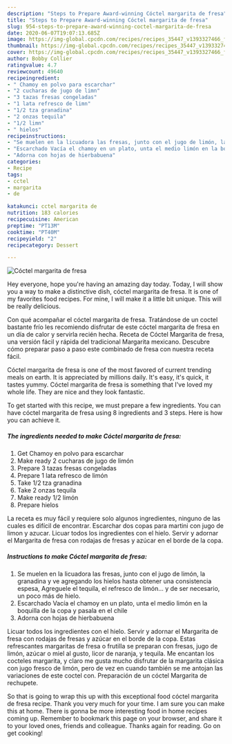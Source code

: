 ```yaml
---
description: "Steps to Prepare Award-winning Cóctel margarita de fresa"
title: "Steps to Prepare Award-winning Cóctel margarita de fresa"
slug: 954-steps-to-prepare-award-winning-coctel-margarita-de-fresa
date: 2020-06-07T19:07:13.685Z
image: https://img-global.cpcdn.com/recipes/recipes_35447_v1393327466_foto_foto_00048507/751x532cq70/coctel-margarita-de-fresa-foto-principal.jpg
thumbnail: https://img-global.cpcdn.com/recipes/recipes_35447_v1393327466_foto_foto_00048507/751x532cq70/coctel-margarita-de-fresa-foto-principal.jpg
cover: https://img-global.cpcdn.com/recipes/recipes_35447_v1393327466_foto_foto_00048507/751x532cq70/coctel-margarita-de-fresa-foto-principal.jpg
author: Bobby Collier
ratingvalue: 4.7
reviewcount: 49640
recipeingredient:
- " Chamoy en polvo para escarchar"
- "2 cucharas de jugo de limn"
- "3 tazas fresas congeladas"
- "1 lata refresco de limn"
- "1/2 tza granadina"
- "2 onzas tequila"
- "1/2 limn"
- " hielos"
recipeinstructions:
- "Se muelen en la licuadora las fresas, junto con el jugo de limón, la granadina y ve agregando los hielos hasta obtener una consistencia espesa, Agreguele el tequila, el refresco de limón... y de ser necesario, un poco más de hielo."
- "Escarchado Vacía el chamoy en un plato, unta el medio limón en la boquilla de la copa y pasala en el chile"
- "Adorna con hojas de hierbabuena"
categories:
- Recipe
tags:
- cctel
- margarita
- de

katakunci: cctel margarita de 
nutrition: 183 calories
recipecuisine: American
preptime: "PT13M"
cooktime: "PT40M"
recipeyield: "2"
recipecategory: Dessert

---
```



![Cóctel margarita de fresa](https://img-global.cpcdn.com/recipes/recipes_35447_v1393327466_foto_foto_00048507/751x532cq70/coctel-margarita-de-fresa-foto-principal.jpg)

Hey everyone, hope you're having an amazing day today. Today, I will show you a way to make a distinctive dish, cóctel margarita de fresa. It is one of my favorites food recipes. For mine, I will make it a little bit unique. This will be really delicious.

Con qué acompañar el cóctel margarita de fresa. Tratándose de un coctel bastante frío les recomiendo disfrutar de este cóctel margarita de fresa en un día de calor y servirla recién hecha. Receta de Cóctel Margarita de fresa, una versión fácil y rápida del tradicional Margarita mexicano. Descubre cómo preparar paso a paso este combinado de fresa con nuestra receta fácil.

Cóctel margarita de fresa is one of the most favored of current trending meals on earth. It is appreciated by millions daily. It's easy, it's quick, it tastes yummy. Cóctel margarita de fresa is something that I've loved my whole life. They are nice and they look fantastic.


To get started with this recipe, we must prepare a few ingredients. You can have cóctel margarita de fresa using 8 ingredients and 3 steps. Here is how you can achieve it.

<!--inarticleads1-->

##### The ingredients needed to make Cóctel margarita de fresa:

1. Get  Chamoy en polvo para escarchar
1. Make ready 2 cucharas de jugo de limón
1. Prepare 3 tazas fresas congeladas
1. Prepare 1 lata refresco de limón
1. Take 1/2 tza granadina
1. Take 2 onzas tequila
1. Make ready 1/2 limón
1. Prepare  hielos


La receta es muy fácil y requiere solo algunos ingredientes, ninguno de las cuales es difícil de encontrar. Escarchar dos copas para martini con jugo de limon y azucar. Licuar todos los ingredientes con el hielo. Servir y adornar el Margarita de fresa con rodajas de fresas y azúcar en el borde de la copa. 

<!--inarticleads2-->

##### Instructions to make Cóctel margarita de fresa:

1. Se muelen en la licuadora las fresas, junto con el jugo de limón, la granadina y ve agregando los hielos hasta obtener una consistencia espesa, Agreguele el tequila, el refresco de limón... y de ser necesario, un poco más de hielo.
1. Escarchado Vacía el chamoy en un plato, unta el medio limón en la boquilla de la copa y pasala en el chile
1. Adorna con hojas de hierbabuena


Licuar todos los ingredientes con el hielo. Servir y adornar el Margarita de fresa con rodajas de fresas y azúcar en el borde de la copa. Estas refrescantes margaritas de fresa o frutilla se preparan con fresas, jugo de limón, azúcar o miel al gusto, licor de naranja, y tequila. Me encantan los cocteles margarita, y claro me gusta mucho disfrutar de la margarita clásica con jugo fresco de limón, pero de vez en cuando también se me antojan las variaciones de este coctel con. Preparación de un cóctel Margarita de rechupete. 

So that is going to wrap this up with this exceptional food cóctel margarita de fresa recipe. Thank you very much for your time. I am sure you can make this at home. There is gonna be more interesting food in home recipes coming up. Remember to bookmark this page on your browser, and share it to your loved ones, friends and colleague. Thanks again for reading. Go on get cooking!
